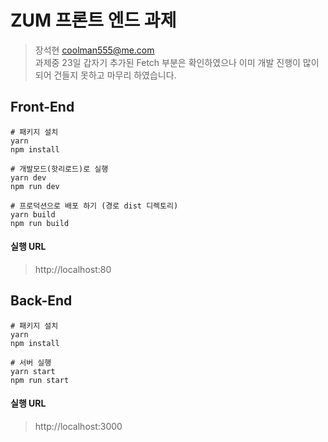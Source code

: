 # ZUM 프론트 엔드 과제

> 장석현 coolman555@me.com  
> 과제중 23일 갑자기 추가된 Fetch 부분은 확인하였으나 이미 개발 진행이 많이 되어 건들지 못하고 마무리 하였습니다.

## Front-End

```
# 패키지 설치
yarn
npm install

# 개발모드(핫리로드)로 실행
yarn dev
npm run dev

# 프로덕션으로 배포 하기 (경로 dist 디렉토리)
yarn build
npm run build
```

#### 실행 URL

> http://localhost:80

## Back-End

```
# 패키지 설치
yarn
npm install

# 서버 실행
yarn start
npm run start
```

#### 실행 URL

> http://localhost:3000
